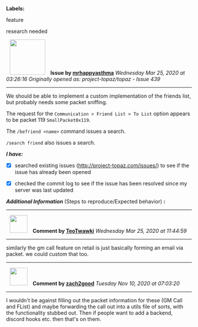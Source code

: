 **Labels:**

feature

research needed



<a href="https://github.com/mrhappyasthma"><img src="https://avatars0.githubusercontent.com/u/1547356?v=4" width="96" height="96" hspace="10"></img></a> **Issue by [mrhappyasthma](https://github.com/mrhappyasthma)**
_Wednesday Mar 25, 2020 at 03:26:16_
_Originally opened as: project-topaz/topaz - Issue 439_

----

We should be able to implement a custom implementation of the friends list, but probably needs some packet sniffing.

The request for the `Communication > Friend List > To List` option appears to be packet 119 `SmallPacket0x119`.

The `/befriend <name>` command issues a search. 

`/search friend` also issues a search.

<!-- place 'x' mark between square [] brackets to checkmark box -->
**_I have:_**

- [x] searched existing issues (http://project-topaz.com/issues/) to see if the issue has already been opened
- [x] checked the commit log to see if the issue has been resolved since my server was last updated

**_Additional Information_** (Steps to reproduce/Expected behavior) **:** 




----
<a href="https://github.com/TeoTwawki"><img src="https://avatars0.githubusercontent.com/u/6871475?v=4" width="48" height="48" hspace="10"></img></a> **Comment by [TeoTwawki](https://github.com/TeoTwawki)**
_Wednesday Mar 25, 2020 at 11:44:59_

----

similarly the gm call feature on retail is just basically forming an email via packet. we could custom that too.


----
<a href="https://github.com/zach2good"><img src="https://avatars3.githubusercontent.com/u/1389729?v=4" width="48" height="48" hspace="10"></img></a> **Comment by [zach2good](https://github.com/zach2good)**
_Tuesday Nov 10, 2020 at 07:03:20_

----

I wouldn't be against filling out the packet information for these (GM Call and FList) and maybe forwarding the call out into a utils file of sorts, with the functionality stubbed out. Then if people want to add a backend, discord hooks etc. then that's on them. 

